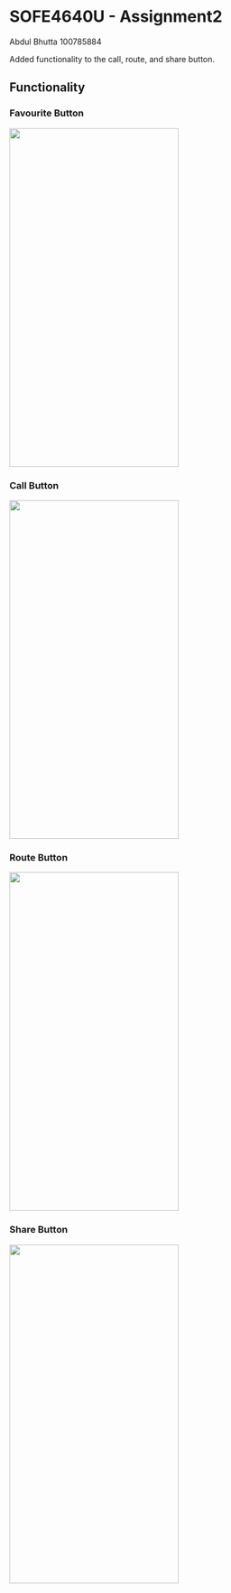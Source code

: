 # SOFE4640U - Assignment2

Abdul Bhutta
100785884

Added functionality to the call, route, and share button.

## Functionality 

### Favourite Button
<img src="https://github.com/Fall22SOFE4640/ssignment2-abdulbhutta/blob/main/ScreenRecording/Favourite.gif" width="300" height="600">

### Call Button
<img src="https://github.com/Fall22SOFE4640/ssignment2-abdulbhutta/blob/main/ScreenRecording/Call.gif" width="300" height="600">

### Route Button
<img src="https://github.com/Fall22SOFE4640/ssignment2-abdulbhutta/blob/main/ScreenRecording/Route.gif" width="300" height="600">

### Share Button
<img src="https://github.com/Fall22SOFE4640/ssignment2-abdulbhutta/blob/main/ScreenRecording/Share.gif" width="300" height="600">





